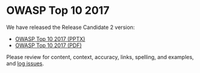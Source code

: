 # OWASP Top 10 2017

We have released the Release Candidate 2 version:

* [OWASP Top 10 2017 (PPTX)](https://github.com/OWASP/Top10/blob/master/2017/OWASP%20Top%2010%202017%20RC2%20Final.pptx)
* [OWASP Top 10 2017 (PDF)](https://github.com/OWASP/Top10/blob/master/2017/OWASP%20Top%2010%202017%20RC2%20Final.pdf)

Please review for content, context, accuracy, links, spelling, and examples, and [log issues](https://github.com/OWASP/Top10/issues).



